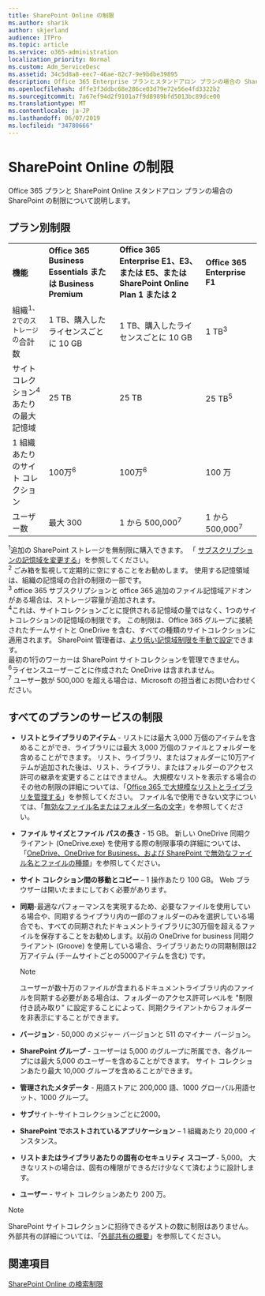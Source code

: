```yaml
---
title: SharePoint Online の制限
ms.author: sharik
author: skjerland
audience: ITPro
ms.topic: article
ms.service: o365-administration
localization_priority: Normal
ms.custom: Adm_ServiceDesc
ms.assetid: 34c5d8a8-eec7-46ae-82c7-9e9bdbe39895
description: Office 365 Enterprise プランとスタンドアロン プランの場合の SharePoint Online の制限について説明します。
ms.openlocfilehash: dffe3f3ddbc68e286ce03d79e72e56e4fd3322b2
ms.sourcegitcommit: 7a67ef94d2f9101a7f9d8989bfd5013bc89dce00
ms.translationtype: MT
ms.contentlocale: ja-JP
ms.lasthandoff: 06/07/2019
ms.locfileid: "34780666"
---
```

# <a name="sharepoint-online-limits"></a>SharePoint Online の制限 

Office 365 プランと SharePoint Online スタンドアロン プランの場合の SharePoint の制限について説明します。
  
## <a name="limits-by-plan"></a>プラン別制限 

|||||
|:-----|:-----|:-----|:-----|
|**機能** <br/> |**Office 365 Business Essentials または Business Premium** <br/> |**Office 365 Enterprise E1、E3、または E5、または SharePoint Online Plan 1 または 2** <br/> | **Office 365 Enterprise F1** <br/> |
|組織<sup>1、2でのストレージの</sup>合計数 <br/> |1 TB、購入したライセンスごとに 10 GB  <br/> |1 TB、購入したライセンスごと<sup></sup>に 10 GB <br/> |1 TB<sup>3</sup> <br/> |
|サイトコレクション<sup>4</sup>あたりの最大記憶域<br/> |25 TB <br/> |25 TB <br/> |25 TB<sup>5</sup> <br/> |
|1 組織あたりのサイト コレクション  <br/> |100万<sup>6</sup> <br/> |100万<sup>6</sup> <br/> |100 万<br/> |
|ユーザー数  <br/> |最大 300  <br/> |1 から 500,000<sup>7</sup> <br/> |1 から 500,000<sup>7</sup> <br/> |
   
<sup>1</sup>追加の SharePoint ストレージを無制限に購入できます。 「 [サブスクリプションの記憶域を変更する](https://docs.microsoft.com/office365/admin/subscriptions-and-billing/add-storage-space)」を参照してください。 
<br/><sup>2</sup> ごみ箱を監視して定期的に空にすることをお勧めします。 使用する記憶領域は、組織の記憶域の合計の制限の一部です。 
<br/> <sup>3</sup> office 365 サブスクリプションと office 365 追加のファイル記憶域アドオンがある場合は、ストレージ容量が追加されます。 
<br/> <sup>4</sup>これは、サイトコレクションごとに提供される記憶域の量ではなく、1つのサイトコレクションの記憶域の制限です。 この制限は、Office 365 グループに接続されたチームサイトと OneDrive を含む、すべての種類のサイトコレクションに適用されます。 SharePoint 管理者は、[より低い記憶域制限を手動で設定](https://docs.microsoft.com/sharepoint/manage-site-collection-storage-limits)できます。 
<br/> <sup></sup>最初の1行のワーカーは SharePoint サイトコレクションを管理できません。 
<br/> <sup>6</sup>ライセンスユーザーごとに作成された OneDrive は含まれません。 
<br/> <sup>7</sup> ユーザー数が 500,000 を超える場合は、Microsoft の担当者にお問い合わせください。 
  
## <a name="service-limits-for-all-plans"></a>すべてのプランのサービスの制限

- **リストとライブラリのアイテム** - リストには最大 3,000 万個のアイテムを含めることができ、ライブラリには最大 3,000 万個のファイルとフォルダーを含めることができます。 リスト、ライブラリ、またはフォルダーに10万アイテムが追加された後は、リスト、ライブラリ、またはフォルダーのアクセス許可の継承を変更することはできません。 大規模なリストを表示する場合のその他の制限の詳細については、「[Office 365 で大規模なリストとライブラリを管理する](https://support.office.com/article/b4038448-ec0e-49b7-b853-679d3d8fb784)」を参照してください。 ファイル名で使用できない文字については、「[無効なファイル名またはフォルダー名の文字](https://support.office.com/article/64883a5d-228e-48f5-b3d2-eb39e07630fa)」を参照してください。

- **ファイル サイズとファイル パスの長さ** - 15 GB。 新しい OneDrive 同期クライアント (OneDrive.exe) を使用する際の制限事項の詳細については、「[OneDrive、OneDrive for Business、および SharePoint で無効なファイル名とファイルの種類](https://support.office.com/article/64883a5d-228e-48f5-b3d2-eb39e07630fa)」を参照してください。

- **サイト コレクション間の移動とコピー** – 1 操作あたり 100 GB。 Web ブラウザーは開いたままにしておく必要があります。

- **同期**-最適なパフォーマンスを実現するため、必要なファイルを使用している場合や、同期するライブラリ内の一部のフォルダーのみを選択している場合でも、すべての同期されたドキュメントライブラリに30万個を超えるファイルを保存することをお勧めします。以前の OneDrive for business 同期クライアント (Groove) を使用している場合、ライブラリあたりの同期制限は2万アイテム (チームサイトごとの5000アイテムを含む) です。

    > [!NOTE]
    > ユーザーが数十万のファイルが含まれるドキュメントライブラリ内のファイルを同期する必要がある場合は、フォルダーのアクセス許可レベルを "制限付き読み取り" に設定することによって、同期クライアントからフォルダーを非表示にすることができます。 

- **バージョン** - 50,000 のメジャー バージョンと 511 のマイナー バージョン。

- **SharePoint グループ** - ユーザーは 5,000 のグループに所属でき、各グループには最大 5,000 のユーザーを含めることができます。 サイト コレクションあたり最大 10,000 グループを含めることができます。

- **管理されたメタデータ** - 用語ストアに 200,000 語、1000 グローバル用語セット、1000 グループ。

- **サブ**サイト-サイトコレクションごとに2000。

- **SharePoint でホストされているアプリケーション** – 1 組織あたり 20,000 インスタンス。

- **リストまたはライブラリあたりの固有のセキュリティ スコープ** - 5,000。 大きなリストの場合は、固有の権限ができるだけ少なくて済むように設計します。

- **ユーザー** - サイト コレクションあたり 200 万。

> [!NOTE]
> SharePoint サイトコレクションに招待できるゲストの数に制限はありません。 外部共有の詳細については、「[外部共有の概要](https://docs.microsoft.com/sharepoint/external-sharing-overview)」を参照してください。

## <a name="see-also"></a>関連項目

[SharePoint Online の検索制限](https://docs.microsoft.com/sharepoint/search-limits)
